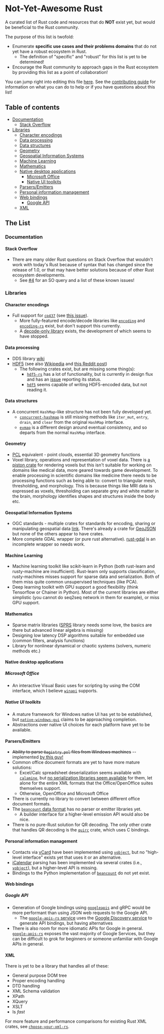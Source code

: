# Not-Yet-Awesome Rust

A curated list of Rust code and resources that do **NOT** exist yet, but would be beneficial to the Rust community.

The purpose of this list is twofold:

* Enumerate **specific use cases and their problems domains** that do not yet have a robust ecosystem in Rust.
    * The definition of "specific" and "robust" for this list is yet to be determined!
* Encourage the Rust community to approach gaps in the Rust ecosystem by providing this list as a point of collaboration!

You can jump right into editing this file [here](https://github.com/ErichDonGubler/not-yet-awesome-rust/edit/master/README.md). See the [contributing guide](CONTRIBUTING.md) for information on what you can do to help or if you have questions about this list!

## Table of contents

<!--
    To update this TOC, navigate to http://tableofcontent.eu and click "Submit" after either:
        * Pasting this Github repo's link (https://github.com/ErichDonGubler) to generate the TOC from the latest commit to `master`
        * Pasting the content of your edits into the appropriate field

    After you've generated the TOC, fluff up the output like so:

    1. Remove everything until `The List`, including the `The List` header itself.
    2. Fix the indentation to use 4 spaces instead of 2.
    3. Profit!
-->
- [Documentation](#documentation)
    - [Stack Overflow](#stack-overflow)
- [Libraries](#libraries)
    - [Character encodings](#character-encodings)
    - [Data processing](#data-processing)
    - [Data structures](#data-structures)
    - [Geometry](#geometry)
    - [Geospatial Information Systems](#geospatial-information-systems)
    - [Machine Learning](#machine-learning)
    - [Mathematics](#mathematics)
    - [Native desktop applications](#native-desktop-applications)
        - [Microsoft Office](#microsoft-office)
        - [Native UI toolkits](#native-ui-toolkits)
    - [Parsers/Emitters](#parsersemitters)
    - [Personal information management](#personal-information-management)
    - [Web bindings](#web-bindings)
        - [Google API](#google-api)
    - [XML](#xml)

## The List

### Documentation

#### Stack Overflow

* There are many older Rust questions on Stack Overflow that wouldn't work with today's Rust because of syntax that has changed since the release of 1.0, or that may have better solutions because of other Rust ecosystem developments.
    * See [#4](https://github.com/ErichDonGubler/not-yet-awesome-rust/issues/4) for an SO query and a list of these known issues!

### Libraries

#### Character encodings

* Full support for [`cp437`](https://en.wikipedia.org/wiki/Code_page_437) (see [this issue](https://github.com/ErichDonGubler/not-yet-awesome-rust/issues/21)).
    * More fully-featured encode/decode libraries like [`encoding`](https://crates.io/crates/encoding) and [`encoding-rs`](https://crates.io/crates/encoding_rs) exist, but don't support this currently.
    * A [decode-only library](https://github.com/timglabisch/rust_cp437) exists, the development of which seems to have stopped.

#### Data processing

* DDS library [wiki](https://en.wikipedia.org/wiki/Data_Distribution_Service)
* [HDF5](https://en.wikipedia.org/wiki/Hierarchical_Data_Format) (see also [Wikipedia](https://support.hdfgroup.org/HDF5/) and [this Reddit post](https://www.reddit.com/r/rust/comments/7r30r3/maintained_crate_for_hdf5_bindings/))
    * The following crates exist, but are missing some thing(s):
        * [`hdf5-rs`](https://crates.io/crates/hdf5-rs) has a lot of functionality, but is currently in design flux and has an [issue](https://github.com/aldanor/hdf5-rs/issues/17) reporting its status.
        * [`hdf5`](https://crates.io/crates/hdf5) seems capable of writing HDF5-encoded data, but not reading it.

#### Data structures

* A concurrent `HashMap`-like structure has not been fully developed yet.
    * [`concurrent-hashmap`](https://crates.io/crates/concurrent-hashmap) is still missing methods like `iter_mut`, `entry`, `drain`, and `clear` from the original `HashMap` interface.
    * [`evmap`](https://crates.io/crates/evmap) is a different design around eventual consistency, and so departs from the normal `HashMap` interface.

#### Geometry

* [PCL](http://pointclouds.org/) equivalent - point clouds, essential 3D geometry functions
* Voxel library, operations and representation of voxel data. There is [a piston crate](https://github.com/PistonDevelopers/gfx_voxel) for rendering voxels but this isn't suitable for working on domains like medical data, more geared towards game development. To enable processing in scientific domains like medicine there needs to be processing functions such as being able to: convert to triangular mesh, thresholding, and morphology. This is because things like MRI data is expressed as voxels, thresholding can separate grey and white matter in the brain, morphology identifies shapes and structures inside the body etc.

#### Geospatial Information Systems

* OGC standards - multiple crates for standards for encoding, sharing or manipulating geospatial data [link](http://www.opengeospatial.org/standards). There's already a crate for [GeoJSON](https://crates.io/crates/geojson) but none of the others appear to have crates.
* More complete GDAL wrapper (or pure rust alternative). [rust-gdal](https://github.com/georust/rust-gdal) is an incomplete wrapper so needs work.

#### Machine Learning

* Machine learning toolkit like scikit-learn in Python (both rust-learn and rusty-machine are insufficient). Rust-learn only supports classification, rusty-machines misses support for sparse data and serialization. Both of them miss quite common unsupervised techniques (like PCA).
* Deep learning toolkit with GPU support a good flexibility (think Tensorflow or Chainer in Python). Most of the current libraries are either simplistic (you cannot do seq2seq network in them for example), or miss GPU support.

#### Mathematics

* Sparse matrix libraries ([SPRS](https://github.com/vbarrielle/sprs) library needs some love, the basics are there but advanced linear algebra is missing)
* Designing low latency DSP algorithms suitable for embedded use (common filters, analysis functions)
* Library for nonlinear dynamical or chaotic systems (solvers, numeric methods etc.)

#### Native desktop applications

##### Microsoft Office

* An interactive Visual Basic uses for scripting by using the COM interface, which I believe [`winapi`](https://crates.io/crates/winapi) supports.

##### Native UI toolkits

* A mature framework for Windows native UI has yet to be established, but [`native-windows-gui`](https://crates.io/crates/native-windows-gui) claims to be approaching completion.
* Abstractions over native UI choices for each platform have yet to be available.

#### Parsers/Emitters

* ~~Ability to parse `Registry.pol` files from Windows machines~~ -- implemented [by this guy!](https://github.com/ErichDonGubler/not-yet-awesome-rust/issues/16)
* Common office document formats are yet to have more mature solutions:
    * Excel/Calc spreadsheet deserialization seems available with [`calamine`](https://crates.io/crates/calamine), but [no serialization libraries seem available](https://crates.io/search?q=office) for them, let alone for the entire XML formats that the Office/OpenOffice suites themselves support.
    * Otherwise, OpenOffice and Microsoft Office
* There is currently no library to convert between different office document formats.
* The [`beancount` data format](https://docs.google.com/document/d/1wAMVrKIA2qtRGmoVDSUBJGmYZSygUaR0uOMW1GV3YE0/edit) has no parser or emitter libraries yet.
    * A builder interface for a higher-level emission API would also be nice.
* There is no pure-Rust solution for QR decoding. The only other crate that handles QR decoding is the [`quirc`](https://crates.io/crates/quirc) crate, which uses C bindings.

#### Personal information management

* Contacts via [vCard](https://en.wikipedia.org/wiki/VCard) have been implemented using [`vobject`](https://crates.io/crates/vobject), but no "high-level interface" exists yet that uses it or an alternative. <!-- FIXME: What does this actually mean? What APIs are missing/expected? -->
* [iCalendar](https://en.wikipedia.org/wiki/ICalendar) parsing has been implemented via several crates (i.e., [`vobject`](https://crates.io/crates/vobject)), but a higher-level API is missing. <!-- FIXME: What does this actually mean? What APIs are missing/expected? -->
* Bindings to the Python implementation of [`beancount`](http://furius.ca/beancount/) do not yet exist.

#### Web bindings

##### Google API

* Generation of Google bindings using [`googleapis`](https://github.com/googleapis/googleapis) and gRPC would be more performant than using JSON web requests to the Google API.
    * The [`google-apis-rs` service](http://byron.github.io/google-apis-rs/) uses the [Google Discovery service](https://developers.google.com/discovery) to generate API bindings, but having alternatives
* There is also room for more idiomatic APIs for Google in general. [`google-apis-rs`](http://byron.github.io/google-apis-rs/) exposes the vast majority of Google Services, but they can be difficult to grok for beginners or someone unfamiliar with Google APIs in general.

#### XML

There is yet to be a library that handles all of these:

* General purpose DOM tree
* Proper encoding handling
* DTD handling
* XML Schema validation
* XPath
* XQuery
* XSLT
* Is *fast*

For more feature and performance comparisons for existing Rust XML crates, see [`choose-your-xml-rs`](https://github.com/RazrFalcon/choose-your-xml-rs).
